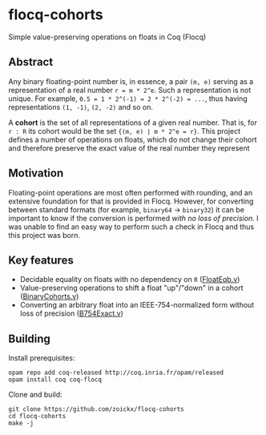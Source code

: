 # flocq-cohorts
Simple value-preserving operations on floats in Coq (Flocq)

## Abstract
Any binary floating-point number is, in essence, a pair `(m, e)` serving as a representation of a real number `r = m * 2^e`.
Such a representation is not unique. For example, `0.5 = 1 * 2^(-1) = 2 * 2^(-2) = ...`, thus having representations `(1, -1)`, `(2, -2)` and so on.

A **cohort** is the set of all representations of a given real number.
That is, for `r : R` its cohort would be the set `{(m, e) | m * 2^e = r}`.
This project defines a number of operations on floats, which do not change their cohort and therefore preserve the exact value of the real number they represent

## Motivation
Floating-point operations are most often performed with rounding, and an extensive foundation for that is provided in Flocq. However, for converting between standard formats (for example, `binary64` -> `binary32`) it can be important to know if the conversion is performed *with no loss of precision*. I was unable to find an easy way to perform such a check in Flocq and thus this project was born.

## Key features
* Decidable equality on floats with no dependency on `R` ([FloatEqb.v](FloatEqb.v))
* Value-preserving operations to shift a float "up"/"down" in a cohort ([BinaryCohorts.v](BinaryCohorts.v))
* Converting an arbitrary float into an IEEE-754-normalized form without loss of precision ([B754Exact.v](B754Exact.v))

## Building
Install prerequisites:
``` shell
opam repo add coq-released http://coq.inria.fr/opam/released
opam install coq coq-flocq
```

Clone and build:
``` shell
git clone https://github.com/zoickx/flocq-cohorts 
cd flocq-cohorts
make -j
```
